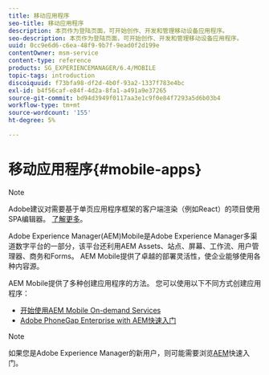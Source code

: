 ```yaml
---
title: 移动应用程序
seo-title: 移动应用程序
description: 本页作为登陆页面，可开始创作、开发和管理移动设备应用程序。
seo-description: 本页作为登陆页面，可开始创作、开发和管理移动设备应用程序。
uuid: 0cc9e6d6-c6ea-48f9-9b7f-9ead0f2d199e
contentOwner: msm-service
content-type: reference
products: SG_EXPERIENCEMANAGER/6.4/MOBILE
topic-tags: introduction
discoiquuid: f73bfa98-df2d-4b0f-93a2-1337f783e4bc
exl-id: b4f56caf-e84f-4d2a-8fa1-a491a9e37265
source-git-commit: bd94d3949f0117aa3e1c9f0e84f7293a5d6b03b4
workflow-type: tm+mt
source-wordcount: '155'
ht-degree: 5%

---
```


# 移动应用程序{#mobile-apps}

>[!NOTE]
>
>Adobe建议对需要基于单页应用程序框架的客户端渲染（例如React）的项目使用SPA编辑器。 [了解更多](/help/sites-developing/spa-overview.md)。

Adobe Experience Manager(AEM)Mobile是Adobe Experience Manager多渠道数字平台的一部分，该平台还利用AEM Assets、站点、屏幕、工作流、用户管理器、商务和Forms。 AEM Mobile提供了卓越的部署灵活性，使企业能够使用各种内容源。

AEM Mobile提供了多种创建应用程序的方法。 您可以使用以下不同方式创建应用程序：

* [开始使用AEM Mobile On-demand Services](/help/mobile/aem-mobile-on-demand.md)
* [Adobe PhoneGap Enterprise with AEM快速入门](/help/mobile/developing-in-phonegap.md)

>[!NOTE]
>
>如果您是Adobe Experience Manager的新用户，则可能需要浏览[AEM](/help/sites-deploying/deploy.md)快速入门。
